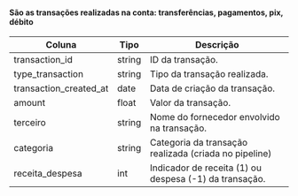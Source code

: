 #### São as transações realizadas na conta: transferências, pagamentos, pix, débito

| Coluna                  | Tipo    | Descrição                                 |
|-------------------------|----------|-------------------------------------------|
| transaction_id          | string   | ID da transação.         |
| type_transaction        | string   | Tipo da transação realizada.               |
| transaction_created_at  | date     | Data de criação da transação.              |
| amount                  | float    | Valor da transação.                        |
| terceiro                | string   | Nome do fornecedor envolvido na transação.   |
| categoria               | string   | Categoria da transação realizada (criada no pipeline)   |
| receita_despesa         | int      | Indicador de receita (1) ou despesa (-1) da transação. |
